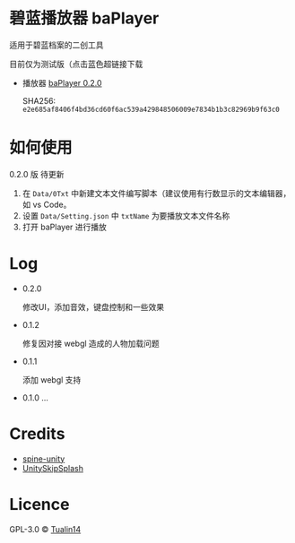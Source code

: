 # 碧蓝播放器 baPlayer

适用于碧蓝档案的二创工具

目前仅为测试版（点击蓝色超链接下载

- 播放器 [baPlayer 0.2.0](https://storage.dza.vin/baPlayer%200.2.0.7z)

  SHA256: `e2e685af8406f4bd36cd60f6ac539a429848506009e7834b1b3c82969b9f63c0`


# 如何使用

0.2.0 版 待更新

1. 在 `Data/0Txt` 中新建文本文件编写脚本（建议使用有行数显示的文本编辑器，如 vs Code。
2. 设置 `Data/Setting.json` 中 `txtName` 为要播放文本文件名称
3. 打开 baPlayer 进行播放

# Log

- 0.2.0

  修改UI，添加音效，键盘控制和一些效果

- 0.1.2

  修复因对接 webgl 造成的人物加载问题

- 0.1.1

  添加 webgl 支持

- 0.1.0
  ...

# Credits

- [spine-unity](http://zh.esotericsoftware.com/spine-unity)
- [UnitySkipSplash](https://github.com/psygames/UnitySkipSplash)

# Licence

GPL-3.0 © [Tualin14](https://github.com/Tualin14/baPlayer)
